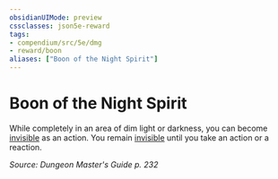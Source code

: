 ```yaml
---
obsidianUIMode: preview
cssclasses: json5e-reward
tags:
- compendium/src/5e/dmg
- reward/boon
aliases: ["Boon of the Night Spirit"]
---
```

# Boon of the Night Spirit

While completely in an area of dim light or darkness, you can become [invisible](Mechanics/Rules/conditions.md#Invisible) as an action. You remain [invisible](Mechanics/Rules/conditions.md#Invisible) until you take an action or a reaction. 

*Source: Dungeon Master's Guide p. 232*
